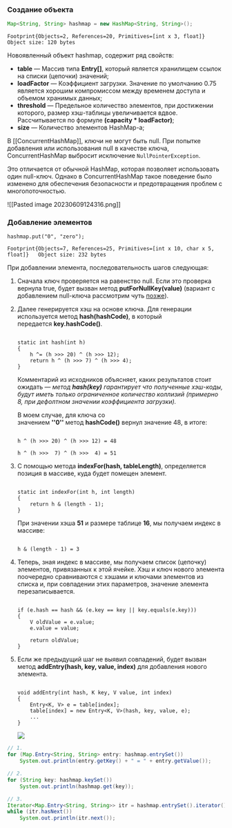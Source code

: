 ### Создание объекта

  

```java
Map<String, String> hashmap = new HashMap<String, String>();
```

  
`Footprint{Objects=2, References=20, Primitives=[int x 3, float]}   Object size: 120 bytes`  
  
Новоявленный объект hashmap, содержит ряд свойств:  

- **table** — Массив типа **Entry[]**, который является хранилищем ссылок на списки (цепочки) значений;
- **loadFactor** — Коэффициент загрузки. Значение по умолчанию 0.75 является хорошим компромиссом между временем доступа и объемом хранимых данных;
- **threshold** — Предельное количество элементов, при достижении которого, размер хэш-таблицы увеличивается вдвое. Рассчитывается по формуле **(capacity * loadFactor)**;
- **size** — Количество элементов HashMap-а;

В [[ConcurrentHashMap]], ключи не могут быть null. При попытке добавления или использования null в качестве ключа, ConcurrentHashMap выбросит исключение `NullPointerException`.

Это отличается от обычной HashMap, которая позволяет использовать один null-ключ. Однако в ConcurrentHashMap такое поведение было изменено для обеспечения безопасности и предотвращения проблем с многопоточностью.

![[Pasted image 20230609124316.png]]

### Добавление элементов

  

```
hashmap.put("0", "zero");
```

  
`Footprint{Objects=7, References=25, Primitives=[int x 10, char x 5, float]}   Object size: 232 bytes`  
  
При добавлении элемента, последовательность шагов следующая:  

1. Сначала ключ проверяется на равенство null. Если это проверка вернула true, будет вызван метод **putForNullKey(value)** (вариант с добавлением null-ключа рассмотрим чуть [позже](https://habr.com/ru/articles/128017/#putForNullKey)).  
      
    
2. Далее генерируется хэш на основе ключа. Для генерации используется метод **hash(hashCode)**, в который передается **key.hashCode()**.  
      
    
    ```
    
    static int hash(int h)
    {
        h ^= (h >>> 20) ^ (h >>> 12);
        return h ^ (h >>> 7) ^ (h >>> 4);
    }
    ```
    
      
    Комментарий из исходников объясняет, каких результатов стоит ожидать — _метод **hash(key)** гарантирует что полученные хэш-коды, будут иметь только ограниченное количество коллизий (примерно 8, при дефолтном значении коэффициента загрузки)._  
      
    В моем случае, для ключа со значением **''0''** метод **hashCode()** вернул значение 48, в итоге:  
      
    
    ```
    
    h ^ (h >>> 20) ^ (h >>> 12) = 48
    
    h ^ (h >>>  7) ^ (h >>>  4) = 51
    ```
    
      
      
    
3. С помощью метода **indexFor(hash, tableLength)**, определяется позиция в массиве, куда будет помещен элемент.  
      
    
    ```
    
    static int indexFor(int h, int length)
    {
        return h & (length - 1);
    }
    ```
    
      
    При значении хэша **51** и размере таблице **16**, мы получаем индекс в массиве:  
      
    
    ```
    
    h & (length - 1) = 3
    ```
    
      
      
    
4. Теперь, зная индекс в массиве, мы получаем список (цепочку) элементов, привязанных к этой ячейке. Хэш и ключ нового элемента поочередно сравниваются с хэшами и ключами элементов из списка и, при совпадении этих параметров, значение элемента перезаписывается.  
      
    
    ```
    
    if (e.hash == hash && (e.key == key || key.equals(e.key)))
    {
        V oldValue = e.value;
        e.value = value;
                    
        return oldValue;
    }
    ```
    
      
      
    
5. Если же предыдущий шаг не выявил совпадений, будет вызван метод **addEntry(hash, key, value, index)** для добавления нового элемента.  
      
    
    ```
    
    void addEntry(int hash, K key, V value, int index)
    {
        Entry<K, V> e = table[index];
        table[index] = new Entry<K, V>(hash, key, value, e);
        ...
    }
    ```
    
      
    [![](https://habrastorage.org/r/w1560/storage1/25a37cf3/19b73e6b/efade65a/7981f807.png)  
    ](http://habrastorage.org/storage1/517a990b/09fe6798/cf03fb7f/88d6f1dd.png)

```java
// 1.
for (Map.Entry<String, String> entry: hashmap.entrySet())
    System.out.println(entry.getKey() + " = " + entry.getValue());

// 2.
for (String key: hashmap.keySet())
    System.out.println(hashmap.get(key));

// 3.
Iterator<Map.Entry<String, String>> itr = hashmap.entrySet().iterator();
while (itr.hasNext())
    System.out.println(itr.next());
```